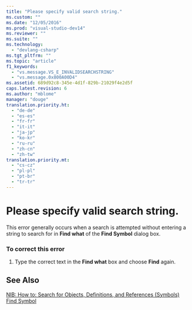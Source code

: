 ```yaml
---
title: "Please specify valid search string."
ms.custom: ""
ms.date: "12/05/2016"
ms.prod: "visual-studio-dev14"
ms.reviewer: ""
ms.suite: ""
ms.technology: 
  - "devlang-csharp"
ms.tgt_pltfrm: ""
ms.topic: "article"
f1_keywords: 
  - "vs.message.VS_E_INVALIDSEARCHSTRING"
  - "vs.message.0x800A00D4"
ms.assetid: 689d92c8-345e-4d1f-829b-21029f4e2d5f
caps.latest.revision: 6
ms.author: "mblome"
manager: "douge"
translation.priority.ht: 
  - "de-de"
  - "es-es"
  - "fr-fr"
  - "it-it"
  - "ja-jp"
  - "ko-kr"
  - "ru-ru"
  - "zh-cn"
  - "zh-tw"
translation.priority.mt: 
  - "cs-cz"
  - "pl-pl"
  - "pt-br"
  - "tr-tr"
---
```

# Please specify valid search string.
This error generally occurs when a search is attempted without entering a string to search for in **Find what** of the **Find Symbol** dialog box.  
  
### To correct this error  
  
1.  Type the correct text in the **Find what** box and choose **Find** again.  
  
## See Also  
 [NIB: How to: Search for Objects, Definitions, and References (Symbols)](http://msdn.microsoft.com/en-us/c6aaff64-7604-4873-abec-96d69a56e1c7)   
 [Find Symbol](http://msdn.microsoft.com/en-us/63e93d9c-784f-418d-a76a-723da5ff5d96)